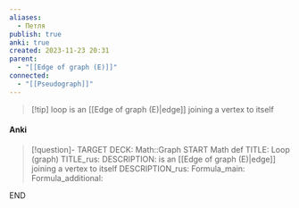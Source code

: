 ```yaml
---
aliases:
  - Петля
publish: true
anki: true
created: 2023-11-23 20:31
parent:
  - "[[Edge of graph (E)]]"
connected:
  - "[[Pseudograph]]"
---
```


> [!tip] loop
is an [[Edge of graph (E)|edge]]  joining a vertex to itself

#### Anki
> [!question]-
TARGET DECK: Math::Graph
START
Math def
TITLE: Loop (graph)
TITLE_rus: 
DESCRIPTION: is an [[Edge of graph (E)|edge]]  joining a vertex to itself
DESCRIPTION_rus: 
Formula_main: 
Formula_additional:
<!--ID: 1705263594120-->
END











